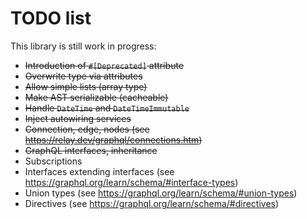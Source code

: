# TODO list
This library is still work in progress:

- ~~Introduction of `#[Deprecated]` attribute~~
- ~~Overwrite type via attributes~~
- ~~Allow simple lists (array type)~~
- ~~Make AST serializable (cacheable)~~
- ~~Handle `DateTime` and `DateTimeImmutable`~~
- ~~Inject autowiring services~~
- ~~Connection, edge, nodes (see https://relay.dev/graphql/connections.htm)~~
- ~~GraphQL interfaces, inheritance~~
- Subscriptions
- Interfaces extending interfaces (see https://graphql.org/learn/schema/#interface-types)
- Union types (see https://graphql.org/learn/schema/#union-types)
- Directives (see https://graphql.org/learn/schema/#directives)